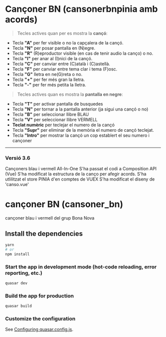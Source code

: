 # Cançoner BN (cansonerbnpinia amb acords)

> Tecles actives quan per es mostra la **cançó**:

- Tecla **"A"** per fer visible o no la capçalera de la cançó.
- Tecla **"N"** per posar pantalla en (N)egre.
- Tecla **"R"** (R)eproductor visible (en cas de tenir audio la canço) o no.
- Tecla **"I"** per anar al (I)nici de la cançó.
- Tecla **"C"** per canviar entre (C)atalà i (C)astellà.
- Tecla **"F"** per canviar entre tema clar i tema (F)osc.
- Tecla **"G"** lletra en ne(G)reta o no.
- Tecla **"+"** per fer més gran la lletra.
- Tecla **"-"** per fer més petita la lletra.

> Tecles actives quan es mostra la **pantalla en negre**:

- Tecla **"T"** per activar pantalla de busquedes
- Tecla **"N"** per tornar a la pantalla anterior (ja sigui una cançó o no)
- Tecla **"B"** per seleccionar llibre BLAU
- Tecla **"V"** per seleccionar llibre VERMELL
- **Teclat numèric** per teclejar el numero de la cançó
- Tecla **"Supr"** per eliminar de la memòria el numero de cançó teclejat.
- Tecla **"Intro"** per mostrar la cançó un cop establert el seu numero i cançoner

---

### Versió 3.6


Cançoners blau i vermell All-In-One
S'ha passat el codi a Composition API (Vue)
S'ha modificat la estructura de la canço per afegir acords.
S'ha utlilitzat el store PINIA d'en comptes de VUEX
S'ha modificat el diseny de 'canso.vue'






# cançoner BN (cansoner_bn)

cançoner blau i vermell del grup Bona Nova

## Install the dependencies
```bash
yarn
# or
npm install
```

### Start the app in development mode (hot-code reloading, error reporting, etc.)
```bash
quasar dev
```


### Build the app for production
```bash
quasar build
```

### Customize the configuration
See [Configuring quasar.config.js](https://v2.quasar.dev/quasar-cli-webpack/quasar-config-js).
